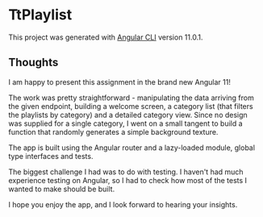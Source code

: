 # TtPlaylist

This project was generated with [Angular CLI](https://github.com/angular/angular-cli) version 11.0.1.

## Thoughts

I am happy to present this assignment in the brand new Angular 11!

The work was pretty straightforward - manipulating the data arriving from the given
endpoint, building a welcome screen, a category list (that filters the playlists by
category) and a detailed category view.
Since no design was supplied for a single category, I went on a small tangent to 
build a function that randomly generates a simple background texture.

The app is built using the Angular router and a lazy-loaded module, global type 
interfaces and tests.


The biggest challenge I had was to do with testing. I haven't had much experience 
testing on Angular, so I had to check how most of the tests I wanted to make should 
be built.

I hope you enjoy the app, and I look forward to hearing your insights. 
